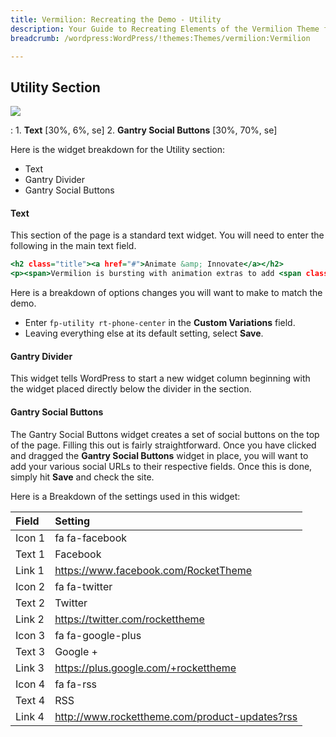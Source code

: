 ```yaml
---
title: Vermilion: Recreating the Demo - Utility
description: Your Guide to Recreating Elements of the Vermilion Theme for WordPress
breadcrumb: /wordpress:WordPress/!themes:Themes/vermilion:Vermilion

---
```


Utility Section
-----

![][demo]

:   1. **Text** [30%, 6%, se]
    2. **Gantry Social Buttons** [30%, 70%, se]

Here is the widget breakdown for the Utility section:

* Text
* Gantry Divider
* Gantry Social Buttons

#### Text

This section of the page is a standard text widget. You will need to enter the following in the main text field.

~~~ .html
<h2 class="title"><a href="#">Animate &amp; Innovate</a></h2>
<p><span>Vermilion is bursting with animation extras to add <span class="hidden-tablet">character and </span>depth<span class="visible-large"> to your site</span></span>.</p>
~~~

Here is a breakdown of options changes you will want to make to match the demo.

* Enter `fp-utility rt-phone-center` in the **Custom Variations** field.
* Leaving everything else at its default setting, select **Save**.

#### Gantry Divider

This widget tells WordPress to start a new widget column beginning with the widget placed directly below the divider in the section.

#### Gantry Social Buttons

The Gantry Social Buttons widget creates a set of social buttons on the top of the page. Filling this out is fairly straightforward. Once you have clicked and dragged the **Gantry Social Buttons** widget in place, you will want to add your various social URLs to their respective fields. Once this is done, simply hit **Save** and check the site. 

Here is a Breakdown of the settings used in this widget:

| Field       | Setting                                        |
| :---------- | :----------                                    |
| Icon 1      | fa fa-facebook                                 |
| Text 1      | Facebook                                       |
| Link 1      | https://www.facebook.com/RocketTheme           |
| Icon 2      | fa fa-twitter                                  |
| Text 2      | Twitter                                        |
| Link 2      | https://twitter.com/rockettheme                |
| Icon 3      | fa fa-google-plus                              |
| Text 3      | Google +                                       |
| Link 3      | https://plus.google.com/+rockettheme           |
| Icon 4      | fa fa-rss                                      |
| Text 4      | RSS                                            |
| Link 4      | http://www.rockettheme.com/product-updates?rss |

[demo]: assets/demo_2.jpeg
